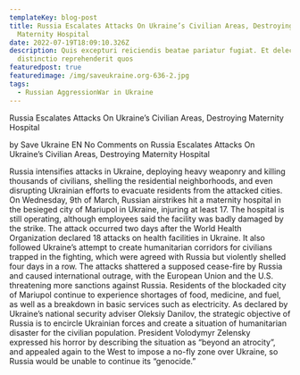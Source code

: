 ```yaml
---
templateKey: blog-post
title: Russia Escalates Attacks On Ukraine’s Civilian Areas, Destroying
  Maternity Hospital
date: 2022-07-19T18:09:10.326Z
description: Quis excepturi reiciendis beatae pariatur fugiat. Et delectus
  distinctio reprehenderit quos
featuredpost: true
featuredimage: /img/saveukraine.org-636-2.jpg
tags:
  - Russian AggressionWar in Ukraine
---
```

Russia Escalates Attacks On Ukraine’s Civilian Areas, Destroying Maternity Hospital



by Save Ukraine EN No Comments on Russia Escalates Attacks On Ukraine’s Civilian Areas, Destroying Maternity Hospital

Russia intensifies attacks in Ukraine, deploying heavy weaponry and killing thousands of civilians, shelling the residential neighborhoods, and even disrupting Ukrainian efforts to evacuate residents from the attacked cities. On Wednesday, 9th of March, Russian airstrikes hit a maternity hospital in the besieged city of Mariupol in Ukraine, injuring at least 17. The hospital is still operating, although employees said the facility was badly damaged by the strike. The attack occurred two days after the World Health Organization declared 18 attacks on health facilities in Ukraine. It also followed Ukraine’s attempt to create humanitarian corridors for civilians trapped in the fighting, which were agreed with Russia but violently shelled four days in a row. The attacks shattered a supposed cease-fire by Russia and caused international outrage, with the European Union and the U.S. threatening more sanctions against Russia.  Residents of the blockaded city of Mariupol continue to experience shortages of food, medicine, and fuel, as well as a breakdown in basic services such as electricity. As declared by Ukraine’s national security adviser Oleksiy Danilov, the strategic objective of Russia is to encircle Ukrainian forces and create a situation of humanitarian disaster for the civilian population.  President Volodymyr Zelensky expressed his horror by describing the situation as “beyond an atrocity”, and appealed again to the West to impose a no-fly zone over Ukraine, so Russia would be unable to continue its “genocide.”